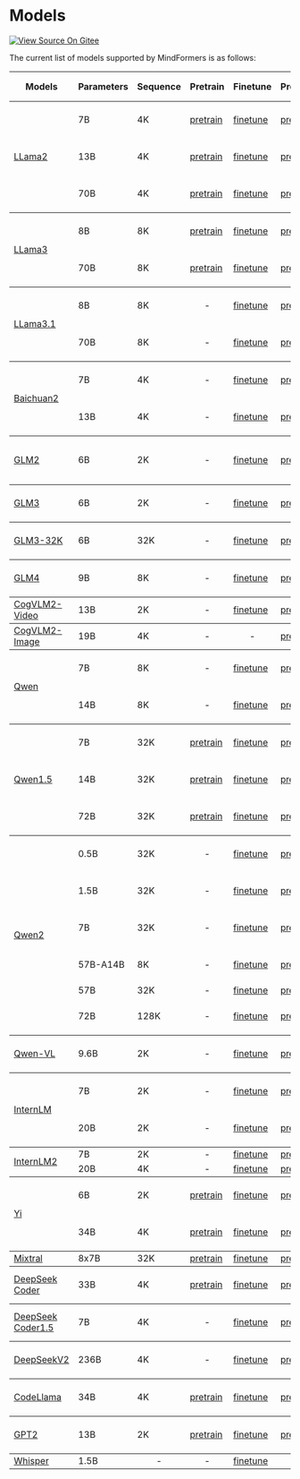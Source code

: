 # Models

[![View Source On Gitee](https://mindspore-website.obs.cn-north-4.myhuaweicloud.com/website-images/master/resource/_static/logo_source_en.svg)](https://gitee.com/mindspore/docs/blob/master/docs/mindformers/docs/source_en/start/models.md)

The current list of models supported by MindFormers is as follows:

<table>
  <thead>
    <tr>
      <th> Models </th>
      <th> Parameters </th>
      <th> Sequence </th>
      <th> Pretrain </th>
      <th> Finetune </th>
      <th> Predict </th>
      <th> Finetune Performance（Configuration/Hardware） </th>
      <th> Predict Performance（Configuration/Hardware） </th>
    </tr>
  </thead>
  <tbody>
    <tr>
      <td rowspan="3"> <a href="https://gitee.com/mindspore/mindformers/blob/dev/docs/model_cards/llama2.md"> LLama2 </a> </td>
      <td> 7B </td>
      <td> 4K </td>
      <td> <a href="https://gitee.com/mindspore/mindformers/blob/dev/docs/model_cards/llama2.md#%E9%A2%84%E8%AE%AD%E7%BB%83"> pretrain </a> </td>
      <td> <a href="https://gitee.com/mindspore/mindformers/blob/dev/docs/model_cards/llama2.md#%E5%BE%AE%E8%B0%83"> finetune </a> </td>
      <td> <a href="https://gitee.com/mindspore/mindformers/blob/dev/docs/model_cards/llama2.md#%E6%8E%A8%E7%90%86"> predict </a> </td>
      <td> 4160 tokens/s/p <br> <a href="https://gitee.com/mindspore/mindformers/blob/dev/configs/llama2/pretrain_llama2_7b_bf16.yaml"> Configuration </a> <br> Atlas 800T A2 </td>
      <td> 332 tokens/s <br> <a href="https://gitee.com/mindspore/mindformers/blob/dev/configs/llama2/predict_llama2_7b.yaml"> Configuration </a> <br> Atlas 800T A2 </td>
    </tr>
    <tr>
      <td> 13B </td>
      <td> 4K </td>
      <td> <a href="https://gitee.com/mindspore/mindformers/blob/dev/docs/model_cards/llama2.md#%E9%A2%84%E8%AE%AD%E7%BB%83"> pretrain </a> </td>
      <td> <a href="https://gitee.com/mindspore/mindformers/blob/dev/docs/model_cards/llama2.md#%E5%BE%AE%E8%B0%83"> finetune </a> </td>
      <td> <a href="https://gitee.com/mindspore/mindformers/blob/dev/docs/model_cards/llama2.md#%E6%8E%A8%E7%90%86"> predict </a> </td>
      <td> 1691 tokens/s/p <br> <a href="https://gitee.com/mindspore/mindformers/blob/dev/configs/llama2/finetune_llama2_13b_bf16.yaml"> Configuration </a> <br> Atlas 800T A2 </td>
      <td> 420 tokens/s <br> <a href="https://gitee.com/mindspore/mindformers/blob/dev/configs/llama2/predict_llama2_13b.yaml"> Configuration </a> <br> Atlas 800T A2 </td>
    </tr>
    <tr>
      <td> 70B </td>
      <td> 4K </td>
      <td> <a href="https://gitee.com/mindspore/mindformers/blob/dev/docs/model_cards/llama2.md#%E9%A2%84%E8%AE%AD%E7%BB%83"> pretrain </a> </td>
      <td> <a href="https://gitee.com/mindspore/mindformers/blob/dev/docs/model_cards/llama2.md#%E5%BE%AE%E8%B0%83"> finetune </a> </td>
      <td> <a href="https://gitee.com/mindspore/mindformers/blob/dev/docs/model_cards/llama2.md#%E6%8E%A8%E7%90%86"> predict </a> </td>
      <td> 337 tokens/s/p <br> <a href="https://gitee.com/mindspore/mindformers/blob/dev/configs/llama2/finetune_llama2_70b_bf16_32p.yaml"> Configuration </a> <br> Atlas 800T A2 </td>
      <td> 522 tokens/s <br> <a href="https://gitee.com/mindspore/mindformers/blob/dev/configs/llama2/predict_llama2_70b.yaml"> Configuration </a> <br> Atlas 800T A2 </td>
    </tr>
  </tbody>
  <tbody>
    <tr>
      <td rowspan="2"> <a href="https://gitee.com/mindspore/mindformers/blob/dev/research/llama3/README.md"> LLama3 </a> </td>
      <td> 8B </td>
      <td> 8K </td>
      <td> <a href="https://gitee.com/mindspore/mindformers/blob/dev/research/llama3/README.md#%E9%A2%84%E8%AE%AD%E7%BB%83"> pretrain </a> </td>
      <td> <a href="https://gitee.com/mindspore/mindformers/blob/dev/research/llama3/README.md#%E5%BE%AE%E8%B0%83"> finetune </a> </td>
      <td> <a href="https://gitee.com/mindspore/mindformers/blob/dev/research/llama3/README.md#%E6%8E%A8%E7%90%86"> predict </a> </td>
      <td> 2581 tokens/s/p <br> <a href="https://gitee.com/mindspore/mindformers/blob/dev/research/llama3/llama3_8b/finetune_llama3_8b.yaml"> Configuration </a> <br> Atlas 800T A2 </td>
      <td style="text-align: center"> - </td>
    </tr>
    <tr>
      <td> 70B </td>
      <td> 8K </td>
      <td> <a href="https://gitee.com/mindspore/mindformers/blob/dev/research/llama3/README.md#%E9%A2%84%E8%AE%AD%E7%BB%83"> pretrain </a> </td>
      <td> <a href="https://gitee.com/mindspore/mindformers/blob/dev/research/llama3/README.md#%E5%85%A8%E5%8F%82%E5%BE%AE%E8%B0%83"> finetune </a> </td>
      <td> <a href="https://gitee.com/mindspore/mindformers/blob/dev/research/llama3/README.md#%E6%8E%A8%E7%90%86"> predict </a> </td>
      <td> 337 tokens/s/p <br> <a href="https://gitee.com/mindspore/mindformers/blob/dev/research/llama3/llama3_70b/finetune_llama3_70b.yaml"> Configuration </a> <br> Atlas 900 A2 PoDc </td>
      <td style="text-align: center"> - </td>
    </tr>
  </tbody>
  <tbody>
    <tr>
      <td rowspan="2"> <a href="https://gitee.com/mindspore/mindformers/blob/dev/research/llama3_1/README.md"> LLama3.1 </a> </td>
      <td> 8B </td>
      <td> 8K </td>
      <td style="text-align: center"> - </td>
      <td> <a href="https://gitee.com/mindspore/mindformers/blob/dev/research/llama3_1/README.md#%E5%85%A8%E5%8F%82%E5%BE%AE%E8%B0%83"> finetune </a> </td>
      <td> <a href="https://gitee.com/mindspore/mindformers/blob/dev/research/llama3_1/README.md#%E6%8E%A8%E7%90%86"> predict </a> </td>
      <td> 2703 tokens/s/p <br> <a href="https://gitee.com/mindspore/mindformers/blob/dev/research/llama3_1/llama3_1_8b/finetune_llama3_1_8b.yaml"> Configuration </a> <br> Atlas 900 A2 PoDc </td>
      <td> 591 tokens/s <br> <a href="https://gitee.com/mindspore/mindformers/blob/dev/research/llama3_1/llama3_1_8b/
      predict_llama3_1_8b.yaml"> Configuration </a> <br> Atlas 800T A2 </td>
    </tr>
    <tr>
      <td> 70B </td>
      <td> 8K </td>
      <td style="text-align: center"> - </td>
      <td> <a href="https://gitee.com/mindspore/mindformers/blob/dev/research/llama3_1/README.md#%E5%85%A8%E5%8F%82%E5%BE%AE%E8%B0%83"> finetune </a> </td>
      <td> <a href="https://gitee.com/mindspore/mindformers/blob/dev/research/llama3_1/README.md#%E6%8E%A8%E7%90%86"> predict </a> </td>
      <td> 337 tokens/s/p <br> <a href="https://gitee.com/mindspore/mindformers/blob/dev/research/llama3_1/llama3_1_70b/finetune_llama3_1_70b.yaml"> Configuration </a> <br> Atlas 900 A2 PoDc </td>
      <td> 509 tokens/s <br> <a href="https://gitee.com/mindspore/mindformers/blob/dev/research/llama3_1/llama3_1_70b/predict_llama3_1_70b.yaml"> Configuration </a> <br> Atlas 800T A2 </td>
    </tr>
  </tbody>
  <tbody>
    <tr>
      <td rowspan="2"> <a href="https://gitee.com/mindspore/mindformers/blob/dev/research/baichuan2/baichuan2.md"> Baichuan2 </a> </td>
      <td> 7B </td>
      <td> 4K </td>
      <td style="text-align: center"> - </td>
      <td> <a href="https://gitee.com/mindspore/mindformers/blob/dev/research/baichuan2/baichuan2.md#%E5%BE%AE%E8%B0%83"> finetune </a> </td>
      <td> <a href="https://gitee.com/mindspore/mindformers/blob/dev/research/baichuan2/baichuan2.md#%E6%8E%A8%E7%90%86"> predict </a> </td>
      <td> 3164 tokens/s/p <br> <a href="https://gitee.com/mindspore/mindformers/blob/dev/research/baichuan2/finetune_baichuan2_7b.yaml"> Configuration </a> <br> Atlas 800T A2 </td>
      <td> 521 tokens/s <br> <a href="https://gitee.com/mindspore/mindformers/blob/dev/research/baichuan2/predict_baichuan2_7b.yaml"> Configuration </a> <br> Atlas 800T A2 </td>
    </tr>
    <tr>
      <td> 13B </td>
      <td> 4K </td>
      <td style="text-align: center"> - </td>
      <td> <a href="https://gitee.com/mindspore/mindformers/blob/dev/research/baichuan2/baichuan2.md#%E5%BE%AE%E8%B0%83"> finetune </a> </td>
      <td> <a href="https://gitee.com/mindspore/mindformers/blob/dev/research/baichuan2/baichuan2.md#%E6%8E%A8%E7%90%86"> predict </a> </td>
      <td> 1465 tokens/s/p <br> <a href="https://gitee.com/mindspore/mindformers/blob/dev/research/baichuan2/finetune_baichuan2_13b.yaml"> Configuration </a> <br> Atlas 800T A2 </td>
      <td> 224 tokens/s <br> <a href="https://gitee.com/mindspore/mindformers/blob/dev/research/baichuan2/predict_baichuan2_13b.yaml"> Configuration </a> <br> Atlas 800T A2 </td>
    </tr>
  </tbody>
  <tbody>
    <tr>
      <td rowspan="1"> <a href="https://gitee.com/mindspore/mindformers/blob/dev/docs/model_cards/glm2.md"> GLM2 </a> </td>
      <td> 6B </td>
      <td> 2K </td>
      <td style="text-align: center"> - </td>
      <td> <a href="https://gitee.com/mindspore/mindformers/blob/dev/docs/model_cards/glm2.md#%E5%BE%AE%E8%B0%83"> finetune </a> </td>
      <td> <a href="https://gitee.com/mindspore/mindformers/blob/dev/docs/model_cards/glm2.md#%E6%8E%A8%E7%90%86"> predict </a> </td>
      <td> 815.2059134 tokens/s/p <br> <a href="https://gitee.com/mindspore/mindformers/blob/dev/configs/glm2/run_glm2_6b_finetune_800T_A2_64G.yaml"> Configuration </a> <br> Atlas 800T A2 </td>
      <td> 32.08 tokens/s (seq_length=512) <br> <a href="https://gitee.com/mindspore/mindformers/blob/dev/configs/glm2/predict_glm2_6b.yaml"> Configuration </a> <br> Atlas 800T A2 </td>
    </tr>
  </tbody>
  <tbody>
    <tr>
      <td rowspan="1"> <a href="https://gitee.com/mindspore/mindformers/blob/dev/docs/model_cards/glm3.md"> GLM3 </a> </td>
      <td> 6B </td>
      <td> 2K </td>
      <td style="text-align: center"> - </td>
      <td> <a href="https://gitee.com/mindspore/mindformers/blob/dev/docs/model_cards/glm3.md#%E5%BE%AE%E8%B0%83"> finetune </a> </td>
      <td> <a href="https://gitee.com/mindspore/mindformers/blob/dev/docs/model_cards/glm3.md#%E6%8E%A8%E7%90%86"> predict </a> </td>
      <td> 3450 tokens/s/p <br> <a href="https://gitee.com/mindspore/mindformers/blob/dev/configs/glm3/finetune_glm3_6b_bf16.yaml"> Configuration </a> <br> Atlas 800T A2 </td>
      <td> 627 tokens/s <br> <a href="https://gitee.com/mindspore/mindformers/blob/dev/configs/glm3/predict_glm3_6b.yaml"> Configuration </a> <br> Atlas 800T A2 </td>
    </tr>
  </tbody>
  <tbody>
    <tr>
      <td rowspan="1"> <a href="https://gitee.com/mindspore/mindformers/blob/dev/research/glm32k/glm32k.md"> GLM3-32K </a> </td>
      <td> 6B </td>
      <td> 32K </td>
      <td style="text-align: center"> - </td>
      <td> <a href="https://gitee.com/mindspore/mindformers/blob/dev/research/glm32k/glm32k.md#%E5%BE%AE%E8%B0%83"> finetune </a> </td>
      <td> <a href="https://gitee.com/mindspore/mindformers/blob/dev/research/glm32k/glm32k.md#%E6%8E%A8%E7%90%86"> predict </a> </td>
      <td> 1583 tokens/s/p <br> <a href="https://gitee.com/mindspore/mindformers/blob/dev/research/glm32k/finetune_glm32k.yaml"> Configuration </a> <br> Atlas 800T A2 </td>
      <td> 876 tokens/s <br> <a href="hhttps://gitee.com/mindspore/mindformers/blob/dev/research/glm32k/predict_glm32k.yaml"> Configuration </a> <br> Atlas 800T A2 </td>
    </tr>
  </tbody>
  <tbody>
    <tr>
      <td rowspan="1"> <a href="https://gitee.com/mindspore/mindformers/blob/r1.3.0/docs/model_cards/glm4.md"> GLM4 </a> </td>
      <td> 9B </td>
      <td> 8K </td>
      <td style="text-align: center"> - </td>
      <td> <a href="https://gitee.com/mindspore/mindformers/blob/r1.3.0/docs/model_cards/glm4.md#%E5%85%A8%E5%8F%82%E5%BE%AE%E8%B0%83"> finetune </a> </td>
      <td> <a href="https://gitee.com/mindspore/mindformers/blob/r1.3.0/docs/model_cards/glm4.md#%E6%8E%A8%E7%90%86"> predict </a> </td>
      <td> 2339 tokens/s/p <br> <a href="https://gitee.com/mindspore/mindformers/blob/dev/configs/glm4/finetune_glm4_9b.yaml"> Configuration </a> <br> Atlas 900 A2 PoDc </td>
      <td> 256 tokens/s <br> <a href="https://gitee.com/mindspore/mindformers/blob/dev/configs/glm4/predict_glm4_9b_chat.yaml"> Configuration </a> <br> Atlas 800T A2 </td>
    </tr>
  </tbody>
  <tbody>
    <tr>
      <td rowspan="1"> <a href="https://gitee.com/mindspore/mindformers/blob/dev/docs/model_cards/cogvlm2_video.md"> CogVLM2-Video </a> </td>
      <td> 13B </td>
      <td> 2K </td>
      <td style="text-align: center"> - </td>
      <td> <a href="https://gitee.com/mindspore/mindformers/blob/dev/docs/model_cards/cogvlm2_video.md#%E5%BE%AE%E8%B0%83"> finetune </a> </td>
      <td> <a href="https://gitee.com/mindspore/mindformers/blob/dev/docs/model_cards/cogvlm2_video.md#%E6%8E%A8%E7%90%86"> predict </a> </td>
      <td style="text-align: center"> - </td>
      <td style="text-align: center"> - </td>
    </tr>
  </tbody>
  <tbody>
    <tr>
      <td rowspan="1"> <a href="https://gitee.com/mindspore/mindformers/blob/dev/docs/model_cards/cogvlm2_image.md"> CogVLM2-Image </a> </td>
      <td> 19B </td>
      <td> 4K </td>
      <td style="text-align: center"> - </td>
      <td style="text-align: center"> - </td>
      <td> <a href="https://gitee.com/mindspore/mindformers/blob/dev/docs/model_cards/cogvlm2_image.md#%E6%8E%A8%E7%90%86"> predict </a> </td>
      <td style="text-align: center"> - </td>
      <td style="text-align: center"> - </td>
    </tr>
  </tbody>
  <tbody>
    <tr>
      <td rowspan="2"> <a href="https://gitee.com/mindspore/mindformers/blob/dev/research/qwen/README.md"> Qwen </a> </td>
      <td> 7B </td>
      <td> 8K </td>
      <td style="text-align: center"> - </td>
      <td> <a href="https://gitee.com/mindspore/mindformers/blob/dev/research/qwen/README.md#%E5%BE%AE%E8%B0%83"> finetune </a> </td>
      <td> <a href="https://gitee.com/mindspore/mindformers/blob/dev/research/qwen/README.md#%E6%8E%A8%E7%90%86"> predict </a> </td>
      <td> 2955 tokens/s/p <br> <a href="https://gitee.com/mindspore/mindformers/blob/dev/research/qwen/qwen_7b/finetune_qwen_7b_bf16.yaml"> Configuration </a> <br> Atlas 800T A2 </td>
      <td> 23 tokens/s <br> <a href="https://gitee.com/mindspore/mindformers/blob/dev/research/qwen/qwen_7b/predict_qwen_7b.yaml"> Configuration </a> <br> Atlas 800T A2 </td>
    </tr>
    <tr>
      <td> 14B </td>
      <td> 8K </td>
      <td style="text-align: center"> - </td>
      <td> <a href="https://gitee.com/mindspore/mindformers/blob/dev/research/qwen/README.md#%E5%BE%AE%E8%B0%83"> finetune </a> </td>
      <td> <a href="https://gitee.com/mindspore/mindformers/blob/dev/research/qwen/README.md#%E6%8E%A8%E7%90%86"> predict </a> </td>
      <td> 1106 tokens/s/p <br> <a href="https://gitee.com/mindspore/mindformers/blob/dev/research/qwen/qwen_14b/finetune_qwen_14b_bf16.yaml"> Configuration </a> <br> Atlas 800T A2 </td>
      <td> 35 tokens/s <br> <a href="https://gitee.com/mindspore/mindformers/blob/dev/research/qwen/qwen_14b/predict_qwen_14b.yaml"> Configuration </a> <br> Atlas 800T A2 </td>
    </tr>
  </tbody>
  <tbody>
    <tr>
      <td rowspan="3"> <a href="https://gitee.com/mindspore/mindformers/blob/dev/research/qwen1_5/README.md"> Qwen1.5 </a> </td>
      <td> 7B </td>
      <td> 32K </td>
      <td> <a href="https://gitee.com/mindspore/mindformers/blob/dev/research/qwen1_5/README.md#%E9%A2%84%E8%AE%AD%E7%BB%83"> pretrain </a> </td>
      <td> <a href="https://gitee.com/mindspore/mindformers/blob/dev/research/qwen1_5/README.md#%E5%85%A8%E5%8F%82%E5%BE%AE%E8%B0%83"> finetune </a> </td>
      <td> <a href="https://gitee.com/mindspore/mindformers/blob/dev/research/qwen1_5/README.md#%E6%8E%A8%E7%90%86"> predict </a> </td>
      <td> 2684 tokens/s/p <br> <a href="https://gitee.com/mindspore/mindformers/blob/dev/research/qwen1_5/qwen1_5_7b/finetune_qwen1_5_7b.yaml"> Configuration </a> <br> Atlas 800T A2 </td>
      <td> 164 tokens/s <br> <a href="https://gitee.com/mindspore/mindformers/blob/dev/research/qwen1_5/qwen1_5_7b/predict_qwen1_5_7b_chat.yaml"> Configuration </a> <br> Atlas 800T A2 </td>
    </tr>
    <tr>
      <td> 14B </td>
      <td> 32K </td>
      <td> <a href="https://gitee.com/mindspore/mindformers/blob/dev/research/qwen1_5/README.md#%E9%A2%84%E8%AE%AD%E7%BB%83"> pretrain </a> </td>
      <td> <a href="https://gitee.com/mindspore/mindformers/blob/dev/research/qwen1_5/README.md#%E5%85%A8%E5%8F%82%E5%BE%AE%E8%B0%83"> finetune </a> </td>
      <td> <a href="https://gitee.com/mindspore/mindformers/blob/dev/research/qwen1_5/README.md#%E6%8E%A8%E7%90%86"> predict </a> </td>
      <td> 1452 tokens/s/p <br> <a href="https://gitee.com/mindspore/mindformers/blob/dev/research/qwen1_5/qwen1_5_14b/finetune_qwen1_5_14b.yaml"> Configuration </a> <br> Atlas 800T A2 </td>
      <td> 104 tokens/s <br> <a href="https://gitee.com/mindspore/mindformers/blob/dev/research/qwen1_5/qwen1_5_14b/predict_qwen1_5_14b_chat.yaml"> Configuration </a> <br> Atlas 800T A2 </td>
    </tr>
    <tr>
      <td> 72B </td>
      <td> 32K </td>
      <td> <a href="https://gitee.com/mindspore/mindformers/blob/dev/research/qwen1_5/README.md#%E9%A2%84%E8%AE%AD%E7%BB%83"> pretrain </a> </td>
      <td> <a href="https://gitee.com/mindspore/mindformers/blob/dev/research/qwen1_5/README.md#%E5%85%A8%E5%8F%82%E5%BE%AE%E8%B0%83"> finetune </a> </td>
      <td> <a href="https://gitee.com/mindspore/mindformers/blob/dev/research/qwen1_5/README.md#%E6%8E%A8%E7%90%86"> predict </a> </td>
      <td style="text-align: center"> - </td>
      <td> 74 tokens/s <br> <a href="https://gitee.com/mindspore/mindformers/blob/dev/research/qwen1_5/qwen1_5_72b/predict_qwen1_5_72b_chat.yaml"> Configuration </a> <br> Atlas 800T A2 </td>
    </tr>
  </tbody>
  <tbody>
    <tr>
      <td rowspan="6"> <a href="https://gitee.com/mindspore/mindformers/blob/dev/research/qwen2/README.md"> Qwen2 </a> </td>
      <td> 0.5B </td>
      <td> 32K </td>
      <td style="text-align: center"> - </td>
      <td> <a href="https://gitee.com/mindspore/mindformers/blob/dev/research/qwen2/README.md#%E5%BE%AE%E8%B0%83"> finetune </a> </td>
      <td> <a href="https://gitee.com/mindspore/mindformers/blob/dev/research/qwen2/README.md#%E6%8E%A8%E7%90%86"> predict </a> </td>
      <td> 9555 tokens/s/p <br> <a href="https://gitee.com/mindspore/mindformers/blob/dev/research/qwen2/qwen2_0_5b/finetune_qwen2_0.5b_32k.yaml"> Configuration </a> <br> Atlas 900 A2 PoDc </td>
      <td> 1907 tokens/s <br> <a href="https://gitee.com/mindspore/mindformers/blob/dev/research/qwen2/qwen2_0_5b/predict_qwen2_0_5b_instruct.yaml"> Configuration </a> <br> Atlas 800T A2 </td>
    </tr>
    <tr>
      <td> 1.5B </td>
      <td> 32K </td>
      <td style="text-align: center"> - </td>
      <td> <a href="https://gitee.com/mindspore/mindformers/blob/dev/research/qwen2/README.md#%E5%BE%AE%E8%B0%83"> finetune </a> </td>
      <td> <a href="https://gitee.com/mindspore/mindformers/blob/dev/research/qwen2/README.md#%E6%8E%A8%E7%90%86"> predict </a> </td>
      <td> 4363 tokens/s/p <br> <a href="https://gitee.com/mindspore/mindformers/blob/dev/research/qwen2/qwen2_1_5b/finetune_qwen2_1.5b_32k.yaml"> Configuration </a> <br> Atlas 900 A2 PoDc </td>
      <td> 1160 tokens/s <br> <a href="https://gitee.com/mindspore/mindformers/blob/dev/research/qwen2/qwen2_1_5b/predict_qwen2_1_5b_instruct.yaml"> Configuration </a> <br> Atlas 800T A2 </td>
    </tr>
    <tr>
      <td> 7B </td>
      <td> 32K </td>
      <td style="text-align: center"> - </td>
      <td> <a href="https://gitee.com/mindspore/mindformers/blob/dev/research/qwen2/README.md#%E5%BE%AE%E8%B0%83"> finetune </a> </td>
      <td> <a href="https://gitee.com/mindspore/mindformers/blob/dev/research/qwen2/README.md#%E6%8E%A8%E7%90%86"> predict </a> </td>
      <td style="text-align: center"> - </td>
      <td> 645 tokens/s <br> <a href="https://gitee.com/mindspore/mindformers/blob/dev/research/qwen2/qwen2_7b/predict_qwen2_7b_instruct.yaml"> Configuration </a> <br> Atlas 800T A2 </td>
    </tr>
    <tr>
      <td> 57B-A14B </td>
      <td> 8K </td>
      <td style="text-align: center"> - </td>
      <td> <a href="https://gitee.com/mindspore/mindformers/blob/dev/research/qwen2/README.md#%E5%BE%AE%E8%B0%83"> finetune </a> </td>
      <td> <a href="https://gitee.com/mindspore/mindformers/blob/dev/research/qwen2/README.md#%E6%8E%A8%E7%90%86"> predict </a> </td>
      <td> 288 tokens/s/p <br> <a href="https://gitee.com/mindspore/mindformers/blob/dev/research/qwen2/qwen2_57b/finetune_qwen2_57b.yaml"> Configuration </a> <br> Atlas 900 A2 PoDc </td>
      <td style="text-align: center"> - </td>
    </tr>
    <tr>
      <td> 57B </td>
      <td> 32K </td>
      <td style="text-align: center"> - </td>
      <td> <a href="https://gitee.com/mindspore/mindformers/blob/dev/research/qwen2/README.md#%E5%BE%AE%E8%B0%83"> finetune </a> </td>
      <td> <a href="https://gitee.com/mindspore/mindformers/blob/dev/research/qwen2/README.md#%E6%8E%A8%E7%90%86"> predict </a> </td>
      <td style="text-align: center"> - </td>
      <td style="text-align: center"> - </td>
    </tr>
    <tr>
      <td> 72B </td>
      <td> 128K </td>
      <td style="text-align: center"> - </td>
      <td> <a href="https://gitee.com/mindspore/mindformers/blob/dev/research/qwen2/README.md#%E5%BE%AE%E8%B0%83"> finetune </a> </td>
      <td> <a href="https://gitee.com/mindspore/mindformers/blob/dev/research/qwen2/README.md#%E6%8E%A8%E7%90%86"> predict </a> </td>
      <td> 2026 tokens/s/p <br> <a href="https://gitee.com/mindspore/mindformers/blob/dev/research/qwen2/qwen2_72b/finetune_qwen2_72b_32k.yaml"> Configuration </a> <br> Atlas 900 A2 PoDc </td>
      <td> 252 tokens/s <br> <a href="https://gitee.com/mindspore/mindformers/blob/dev/research/qwen2/qwen2_72b/predict_qwen2_72b_instruct.yaml"> Configuration </a> <br> Atlas 800T A2 </td>
    </tr>
  </tbody>
  <tbody>
    <tr>
      <td rowspan="1"> <a href="https://gitee.com/mindspore/mindformers/blob/dev/research/qwenvl/README.md"> Qwen-VL </a> </td>
      <td> 9.6B </td>
      <td> 2K </td>
      <td style="text-align: center"> - </td>
      <td> <a href="https://gitee.com/mindspore/mindformers/blob/dev/research/qwenvl/README.md#%E5%BE%AE%E8%B0%83"> finetune </a> </td>
      <td> <a href="https://gitee.com/mindspore/mindformers/blob/dev/research/qwenvl/README.md#%E6%8E%A8%E7%90%86"> predict </a> </td>
      <td> 2587 tokens/s/p <br> <a href="https://gitee.com/mindspore/mindformers/blob/dev/research/qwen2/qwen2_72b/finetune_qwen2_72b_32k.yaml"> Configuration </a> <br> - </td>
      <td> 42 tokens/s <br> <a href="https://gitee.com/mindspore/mindformers/blob/dev/research/qwen2/qwen2_72b/predict_qwen2_72b_instruct.yaml"> Configuration </a> <br> - </td>
    </tr>
  </tbody>
  <tbody>
    <tr>
      <td rowspan="2"> <a href="https://gitee.com/mindspore/mindformers/blob/dev/research/internlm/internlm.md"> InternLM </a> </td>
      <td> 7B </td>
      <td> 2K </td>
      <td style="text-align: center"> - </td>
      <td> <a href="https://gitee.com/mindspore/mindformers/blob/dev/research/internlm/internlm.md#%E5%BE%AE%E8%B0%83"> finetune </a> </td>
      <td> <a href="https://gitee.com/mindspore/mindformers/blob/dev/research/internlm/internlm.md#%E6%8E%A8%E7%90%86"> predict </a> </td>
      <td> 3250 tokens/s/p <br> <a href="https://gitee.com/mindspore/mindformers/blob/dev/research/internlm/finetune_internlm_7b.yaml"> Configuration </a> <br> Atlas 800T A2 </td>
      <td> 62 tokens/s <br> <a href="https://gitee.com/mindspore/mindformers/blob/dev/research/internlm/predict_internlm_7b.yaml"> Configuration </a> <br> Atlas 800T A2 </td>
    </tr>
    <tr>
      <td> 20B </td>
      <td> 2K </td>
      <td style="text-align: center"> - </td>
      <td> <a href="https://gitee.com/mindspore/mindformers/blob/dev/research/internlm/internlm.md#%E5%BE%AE%E8%B0%83"> finetune </a> </td>
      <td> <a href="https://gitee.com/mindspore/mindformers/blob/dev/research/internlm/internlm.md#%E6%8E%A8%E7%90%86"> predict </a> </td>
      <td style="text-align: center"> - </td>
      <td> 296 tokens/s <br> <a href="https://gitee.com/mindspore/mindformers/blob/dev/research/internlm/predict_internlm_20b.yaml"> Configuration </a> <br> Atlas 800T A2 </td>
    </tr>
  </tbody>
  <tbody>
    <tr>
      <td rowspan="2"> <a href="https://gitee.com/mindspore/mindformers/blob/dev/research/internlm2/internlm2.md"> InternLM2 </a> </td>
      <td> 7B </td>
      <td> 2K </td>
      <td style="text-align: center"> - </td>
      <td> <a href="https://gitee.com/mindspore/mindformers/blob/dev/research/internlm2/internlm2.md#%E5%BE%AE%E8%B0%83"> finetune </a> </td>
      <td> <a href="https://gitee.com/mindspore/mindformers/blob/dev/research/internlm2/internlm2.md#%E6%8E%A8%E7%90%86"> predict </a> </td>
      <td style="text-align: center"> - </td>
      <td style="text-align: center"> - </td>
    </tr>
    <tr>
      <td> 20B </td>
      <td> 4K </td>
      <td style="text-align: center"> - </td>
      <td> <a href="https://gitee.com/mindspore/mindformers/blob/dev/research/internlm2/internlm2.md#%E5%BE%AE%E8%B0%83"> finetune </a> </td>
      <td> <a href="https://gitee.com/mindspore/mindformers/blob/dev/research/internlm2/internlm2.md#%E6%8E%A8%E7%90%86"> predict </a> </td>
      <td style="text-align: center"> - </td>
      <td style="text-align: center"> - </td>
    </tr>
  </tbody>
  <tbody>
    <tr>
      <td rowspan="2"> <a href="https://gitee.com/mindspore/mindformers/blob/dev/research/yi/README.md"> Yi </a> </td>
      <td> 6B </td>
      <td> 2K </td>
      <td> <a href="https://gitee.com/mindspore/mindformers/blob/dev/research/yi/README.md#%E9%A2%84%E8%AE%AD%E7%BB%83"> pretrain </a> </td>
      <td> <a href="https://gitee.com/mindspore/mindformers/blob/dev/research/yi/README.md#%E5%BE%AE%E8%B0%83"> finetune </a> </td>
      <td> <a href="https://gitee.com/mindspore/mindformers/blob/dev/research/yi/README.md#%E6%8E%A8%E7%90%86"> predict </a> </td>
      <td> 3324 tokens/s/p <br> <a href="https://gitee.com/mindspore/mindformers/blob/dev/research/yi/yi_6b/finetune_yi_6b.yaml"> Configuration </a> <br> Atlas 800T A2 </td>
      <td> 31 tokens/s <br> <a href="https://gitee.com/mindspore/mindformers/blob/dev/research/yi/yi_6b/predict_yi_6b.yaml"> Configuration </a> <br> Atlas 800T A2 </td>
    </tr>
    <tr>
      <td> 34B </td>
      <td> 4K </td>
      <td> <a href="https://gitee.com/mindspore/mindformers/blob/dev/research/yi/README.md#%E9%A2%84%E8%AE%AD%E7%BB%83"> pretrain </a> </td>
      <td> <a href="https://gitee.com/mindspore/mindformers/blob/dev/research/yi/README.md#%E5%BE%AE%E8%B0%83"> finetune </a> </td>
      <td> <a href="https://gitee.com/mindspore/mindformers/blob/dev/research/yi/README.md#%E6%8E%A8%E7%90%86"> predict </a> </td>
      <td> 660 tokens/s/p <br> <a href="https://gitee.com/mindspore/mindformers/blob/dev/research/yi/yi_34b/finetune_yi_34b.yaml"> Configuration </a> <br> Atlas 800T A2 </td>
      <td> 41 tokens/s <br> <a href="https://gitee.com/mindspore/mindformers/blob/dev/research/yi/yi_34b/predict_yi_34b_chat.yaml"> Configuration </a> <br> Atlas 800T A2 </td>
    </tr>
  </tbody>
  <tbody>
    <tr>
      <td rowspan="1"> <a href="https://gitee.com/mindspore/mindformers/blob/dev/research/mixtral/README.md"> Mixtral </a> </td>
      <td> 8x7B </td>
      <td> 32K </td>
      <td> <a href="https://gitee.com/mindspore/mindformers/blob/dev/research/mixtral/README.md#%E9%A2%84%E8%AE%AD%E7%BB%83"> pretrain </a> </td>
      <td> <a href="https://gitee.com/mindspore/mindformers/blob/dev/research/mixtral/README.md#%E5%BE%AE%E8%B0%83"> finetune </a> </td>
      <td> <a href="https://gitee.com/mindspore/mindformers/blob/dev/research/mixtral/README.md#%E6%8E%A8%E7%90%86"> predict </a> </td>
      <td style="text-align: center"> - </td>
      <td style="text-align: center"> - </td>
    </tr>
  </tbody>
  <tbody>
    <tr>
      <td rowspan="1"> <a href="https://gitee.com/mindspore/mindformers/blob/dev/research/deepseek/deepseek.md"> DeepSeek Coder </a> </td>
      <td> 33B </td>
      <td> 4K </td>
      <td> <a href="https://gitee.com/mindspore/mindformers/blob/dev/research/deepseek/deepseek.md#%E9%A2%84%E8%AE%AD%E7%BB%83"> pretrain </a> </td>
      <td> <a href="https://gitee.com/mindspore/mindformers/blob/dev/research/deepseek/deepseek.md#%E5%85%A8%E5%8F%82%E5%BE%AE%E8%B0%83"> finetune </a> </td>
      <td> <a href="https://gitee.com/mindspore/mindformers/blob/dev/research/deepseek/deepseek.md#%E6%8E%A8%E7%90%86"> predict </a> </td>
      <td> 572 tokens/s/p <br> <a href="https://gitee.com/mindspore/mindformers/blob/dev/research/deepseek/finetune_deepseek_33b.yaml"> Configuration </a> <br> Atlas 900 A2 PoDc </td>
      <td> 292 tokens/s <br> <a href="https://gitee.com/mindspore/mindformers/blob/dev/research/deepseek/predict_deepseek_33b.yaml"> Configuration </a> <br> Atlas 800T A2 </td>
    </tr>
  </tbody>
  <tbody>
    <tr>
      <td rowspan="1"> <a href="https://gitee.com/mindspore/mindformers/blob/dev/research/deepseek1_5/README.md"> DeepSeek Coder1.5 </a> </td>
      <td> 7B </td>
      <td> 4K </td>
      <td style="text-align: center"> - </td>
      <td> <a href="https://gitee.com/mindspore/mindformers/blob/dev/research/deepseek1_5/README.md#%E5%85%A8%E5%8F%82%E5%BE%AE%E8%B0%83"> finetune </a> </td>
      <td> <a href="https://gitee.com/mindspore/mindformers/blob/dev/research/deepseek1_5/README.md#%E6%8E%A8%E7%90%86"> predict </a> </td>
      <td> 340 tokens/s/p <br> <a href="https://gitee.com/mindspore/mindformers/blob/dev/research/deepseek1_5/deepseek1_5_7b/finetune_deepseek_coder1_5_7b.yaml"> Configuration </a> <br> Atlas 900 A2 PoDc </td>
      <td> 60 tokens/s <br> <a href="https://gitee.com/mindspore/mindformers/blob/dev/research/deepseek1_5/deepseek1_5_7b/predict_deepseek_coder1_5_7b.yaml"> Configuration </a> <br> Atlas 800T A2 </td>
    </tr>
  </tbody>
  <tbody>
    <tr>
      <td rowspan="1"> <a href="https://gitee.com/mindspore/mindformers/blob/dev/research/deepseek2/readme.md"> DeepSeekV2 </a> </td>
      <td> 236B </td>
      <td> 4K </td>
      <td style="text-align: center"> - </td>
      <td> <a href="https://gitee.com/mindspore/mindformers/blob/dev/research/deepseek2/readme.md#%E5%85%A8%E5%8F%82%E5%BE%AE%E8%B0%83"> finetune </a> </td>
      <td> <a href="https://gitee.com/mindspore/mindformers/blob/dev/research/deepseek2/readme.md#%E6%8E%A8%E7%90%86"> predict </a> </td>
      <td> 36 tokens/s/p <br> <a href="https://gitee.com/mindspore/mindformers/blob/dev/research/deepseek2/deepseek2_236b/finetune_deepseek2_236B.yaml"> Configuration </a> <br> Atlas 900 A2 PoDc </td>
      <td style="text-align: center"> - </td>
    </tr>
  </tbody>
  <tbody>
    <tr>
      <td rowspan="1"> <a href="https://gitee.com/mindspore/mindformers/blob/dev/docs/model_cards/codellama.md"> CodeLlama </a> </td>
      <td> 34B </td>
      <td> 4K </td>
      <td> <a href="https://gitee.com/mindspore/mindformers/blob/dev/docs/model_cards/codellama.md#%E9%A2%84%E8%AE%AD%E7%BB%83"> pretrain </a> </td>
      <td> <a href="https://gitee.com/mindspore/mindformers/blob/dev/docs/model_cards/codellama.md#%E5%BE%AE%E8%B0%83"> finetune </a> </td>
      <td> <a href="https://gitee.com/mindspore/mindformers/blob/dev/docs/model_cards/codellama.md#%E6%8E%A8%E7%90%86"> predict </a> </td>
      <td> 667 tokens/s/p <br> <a href="https://gitee.com/mindspore/mindformers/blob/dev/configs/codellama/finetune_codellama_34b_32p.yaml"> Configuration </a> <br> Atlas 800T A2 </td>
      <td> 139 tokens/s <br> <a href="https://gitee.com/mindspore/mindformers/blob/dev/configs/codellama/predict_codellama_34b.yaml"> Configuration </a> <br> Atlas 800T A2 </td>
    </tr>
  </tbody>
  <tbody>
    <tr>
      <td rowspan="1"> <a href="https://gitee.com/mindspore/mindformers/blob/dev/docs/model_cards/gpt2.md"> GPT2 </a> </td>
      <td> 13B </td>
      <td> 2K </td>
      <td> <a href="https://gitee.com/mindspore/mindformers/blob/dev/docs/model_cards/gpt2.md#%E9%A2%84%E8%AE%AD%E7%BB%83"> pretrain </a> </td>
      <td> <a href="https://gitee.com/mindspore/mindformers/blob/dev/docs/model_cards/gpt2.md#%E5%BE%AE%E8%B0%83"> finetune </a> </td>
      <td> <a href="https://gitee.com/mindspore/mindformers/blob/dev/docs/model_cards/gpt2.md#%E6%8E%A8%E7%90%86"> predict </a> </td>
      <td> 1376 tokens/s/p <br> <a href="https://gitee.com/mindspore/mindformers/blob/dev/configs/gpt2/run_gpt2_13b.yaml"> Configuration </a> <br> Atlas 800T A2 </td>
      <td> 21 tokens/s <br> <a href="https://gitee.com/mindspore/mindformers/blob/dev/configs/gpt2/run_gpt2_13b.yaml"> Configuration </a> <br> Atlas 800T A2 </td>
    </tr>
  </tbody>
  <tbody>
    <tr>
      <td rowspan="1"> <a href="https://gitee.com/mindspore/mindformers/blob/dev/docs/model_cards/whisper.md"> Whisper </a> </td>
      <td> 1.5B </td>
      <td style="text-align: center"> - </td>
      <td style="text-align: center"> - </td>
      <td> <a href="https://gitee.com/mindspore/mindformers/blob/dev/docs/model_cards/whisper.md#%E5%85%A8%E5%8F%82%E5%BE%AE%E8%B0%83"> finetune </a> </td>
      <td style="text-align: center"> - </td>
      <td style="text-align: center"> - </td>
      <td style="text-align: center"> - </td>
    </tr>
  </tbody>
</table>